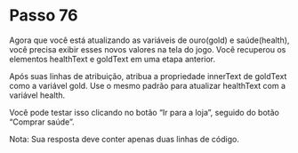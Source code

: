 # Passo 76

Agora que você está atualizando as variáveis ​​de ouro(gold) e saúde(health), você precisa exibir esses novos valores na tela do jogo. Você recuperou os elementos healthText e goldText em uma etapa anterior.

Após suas linhas de atribuição, atribua a propriedade innerText de goldText como a variável gold. Use o mesmo padrão para atualizar healthText com a variável health.

Você pode testar isso clicando no botão “Ir para a loja”, seguido do botão “Comprar saúde”.

Nota: Sua resposta deve conter apenas duas linhas de código.